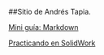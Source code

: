 ##Sitio de Andrés Tapia.

[Mini guía: Markdown](https://guides.github.com/features/mastering-markdown/)

[Practicando en SolidWork](https://github.com/andrestapia/Tapia/blob/master/Practica%20de%20Piezas%20Sueltas)

